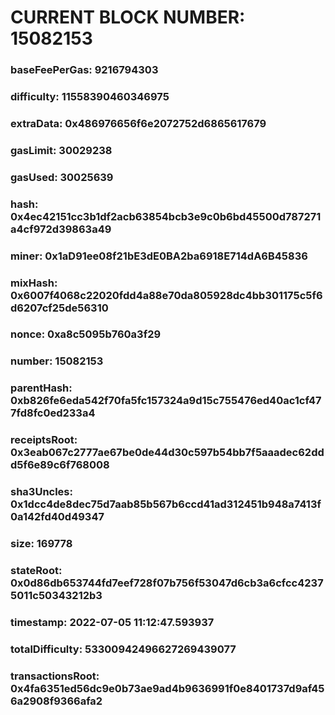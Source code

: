 # CURRENT BLOCK NUMBER: 15082153

### baseFeePerGas: 9216794303
### difficulty: 11558390460346975
### extraData: 0x486976656f6e2072752d6865617679
### gasLimit: 30029238
### gasUsed: 30025639
### hash: 0x4ec42151cc3b1df2acb63854bcb3e9c0b6bd45500d787271a4cf972d39863a49
### miner: 0x1aD91ee08f21bE3dE0BA2ba6918E714dA6B45836
### mixHash: 0x6007f4068c22020fdd4a88e70da805928dc4bb301175c5f6d6207cf25de56310
### nonce: 0xa8c5095b760a3f29
### number: 15082153
### parentHash: 0xb826fe6eda542f70fa5fc157324a9d15c755476ed40ac1cf477fd8fc0ed233a4
### receiptsRoot: 0x3eab067c2777ae67be0de44d30c597b54bb7f5aaadec62ddd5f6e89c6f768008
### sha3Uncles: 0x1dcc4de8dec75d7aab85b567b6ccd41ad312451b948a7413f0a142fd40d49347
### size: 169778
### stateRoot: 0x0d86db653744fd7eef728f07b756f53047d6cb3a6cfcc42375011c50343212b3
### timestamp: 2022-07-05 11:12:47.593937
### totalDifficulty: 53300942496627269439077
### transactionsRoot: 0x4fa6351ed56dc9e0b73ae9ad4b9636991f0e8401737d9af456a2908f9366afa2
